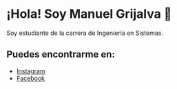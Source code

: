 # ¡Hola! Soy Manuel Grijalva 👋
Soy estudiante de la carrera de Ingenieria en Sistemas. 

## Puedes encontrarme en:
- [Instagram]( https://instagram.com/ernesto.grijalva.14/)
- [Facebook]( https://www.facebook.com/ernesto.grijalva.10/)
